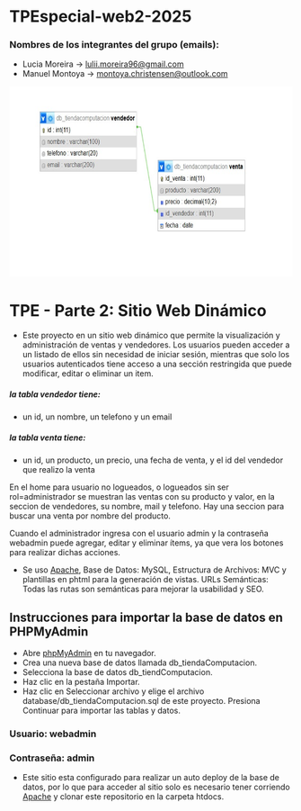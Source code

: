 # TPEspecial-web2-2025


### Nombres de los integrantes del grupo (emails):
 - Lucia Moreira -> lulii.moreira96@gmail.com
 - Manuel Montoya -> montoya.christensen@outlook.com


<img width="636" height="339" alt="Diagrama Entidad-Relacion" src="./DER tienda.jpg" />

# TPE - Parte 2: Sitio Web Dinámico

- Este proyecto en un sitio web dinámico que permite la visualización y administración de ventas y vendedores. Los usuarios pueden acceder a un listado de ellos sin necesidad de iniciar sesión, mientras que solo los usuarios autenticados tiene acceso a una sección restringida que puede modificar, editar o eliminar un item.

 ##### la tabla vendedor tiene:
 - un id, un nombre, un telefono y un email
 ##### la tabla venta tiene:
 - un id, un producto, un precio, una fecha de venta, y el id del vendedor que realizo la venta



En el home para usuario no logueados, o logueados sin ser rol=administrador se muestran las ventas con su producto y valor, en la seccion de vendedores, su nombre, mail y telefono. Hay una seccion para buscar una venta por nombre del producto.


Cuando el administrador ingresa con el usuario admin y la contraseña webadmin puede agregar, editar y eliminar ítems, ya que vera los botones para realizar dichas acciones.

- Se uso [Apache](https://www.apachefriends.org/), Base de Datos: MySQL, Estructura de Archivos: MVC y plantillas en phtml para la generación de vistas. URLs Semánticas: Todas las rutas son semánticas para mejorar la usabilidad y SEO.

## Instrucciones para importar la base de datos en PHPMyAdmin

- Abre [phpMyAdmin](http://localhost/phpmyadmin/) en tu navegador.
- Crea una nueva base de datos llamada db_tiendaComputacion.
- Selecciona la base de datos db_tiendComputacion.
- Haz clic en la pestaña Importar.
- Haz clic en Seleccionar archivo y elige el archivo database/db_tiendaComputacion.sql de este proyecto.
Presiona Continuar para importar las tablas y datos.

### Usuario: webadmin
### Contraseña: admin

-  Este sitio esta configurado para realizar un auto deploy de la base de datos, por lo que para acceder al sitio solo es necesario tener corriendo [Apache](https://www.apachefriends.org/) y clonar este repositorio en la carpeta htdocs.